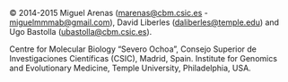 © 2014-2015 Miguel Arenas (marenas@cbm.csic.es - miguelmmmab@gmail.com), David Liberles (daliberles@temple.edu) and Ugo Bastolla (ubastolla@cbm.csic.es).

Centre for Molecular Biology “Severo Ochoa”, Consejo Superior de Investigaciones Científicas (CSIC), Madrid, Spain.
Institute for Genomics and Evolutionary Medicine, Temple University, Philadelphia, USA.